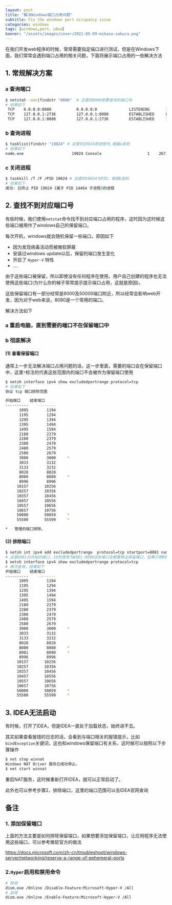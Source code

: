 ```yaml
---
layout: post
title: "解决Windows端口占用问题"
subtitle: Fix the windows port occupancy issue
categories: windows
tags: [windows,port，idea]
banner: "/assets/images/cover/2022-05-09-mikasa-sakura.png"
---
```


在我们开发web程序的时候，常常需要指定端口进行测试，但是在Windows下面，我们常常会遇到端口占用的相关问题，下面将展示端口占用的一些解决方法

<!--more-->

## 1. 常规解决方案

### a 查询端口

```bash
$ netstat -aon|findstr "8080"  # 这里的8080即要查询的端口号
# 结果如下
 TCP    0.0.0.0:8080           0.0.0.0:0              LISTENING       19024
 TCP    127.0.0.1:2736         127.0.0.1:8080         ESTABLISHED     8960
 TCP    127.0.0.1:8080         127.0.0.1:2736         ESTABLISHED     19024
```

### b 查询进程

```bash
$ tasklist|findstr "19024" # 这里的19024即进程号,根据a查到
# 结果如下
node.exe                     19024 Console                    1    267,456 K
```

### c 关闭进程

```bash
$ taskkill /T /F /PID 19024 # 这里的19024为PID，根据b查到
# 结果如下
成功: 已终止 PID 19024 (属于 PID 14464 子进程)的进程
```

## 2. 查找不到对应端口号

有些时候，我们使用`netstat`命令找不到对应端口占用的程序，这时因为这时候这些端口被用作了windows自己的保留端口。

每次开机，windows就会随机保留一些端口，原因如下

- 因为发现病毒活动而被微软屏蔽
- 安装过windows update以后，保留的端口发生变化
- 开启了 `Hyper-V` 特性
- ....

由于这些端口被保留，所以即使没有任何程序在使用，用户自己创建的程序也无法使用这些端口(为什么你的梯子常常提示提示端口占用，这就是原因)。

这些保留端口有一部分经常是8000及50000端口附近，所以经常会影响web开发，因为对于web来说，8080是一个常用的端口。

解决方法如下

### a 重启电脑，直到需要的端口不在保留端口中

### b 彻底解决

#### (1) 查看保留端口

通常上一步无法解决端口占用问题的话，这一步里面，需要的端口会在保留端口中，这里`*`标注的代表这些范围内的端口不会被作为保留端口使用

```bash
$ netsh interface ipv4 show excludedportrange protocol=tcp
# 结果如下
协议 tcp 端口排除范围

开始端口    结束端口
----------    --------
      1095        1194
      1195        1294
      1295        1394
      1395        1494
      1495        1594
      2180        2279
      2280        2379
      2380        2479
      2480        2579
      2580        2679
      3000        3000     *
      3033        3132
      3133        3232
      8028        8028
      8080        8080     *
      8996        8996
     10157       10256
     10257       10356
     10357       10456
     10457       10556
     10557       10656
     10657       10756
     50000       50059     *
     55500       55599     *

* - 管理的端口排除。
```

#### (2) 排除端口

```bash
$ netsh int ipv4 add excludedportrange  protocol=tcp startport=8081 numberofports=10
# 这里8081为开始的端口，10的意思为8081-8090这些端口全都要移出保留端口，如果只想8081不作为端口，那么10可以改成1
$ netsh interface ipv4 show excludedportrange protocol=tcp
# 再次查询，结果如下
开始端口    结束端口
----------    --------
      1095        1194
      1195        1294
      1295        1394
      1395        1494
      1495        1594
      2180        2279
      2280        2379
      2380        2479
      2480        2579
      2580        2679
      3000        3000     *
      3033        3132
      3133        3232
      8028        8028
      8080        8080     *
      8081        8090     *
      8996        8996
     10157       10256
     10257       10356
     10357       10456
     10457       10556
     10557       10656
     10657       10756
     50000       50059     *
     55500       55599     *
```

## 3. IDEA无法启动

有时候，打开了IDEA，但是IDEA一直处于加载状态，始终进不去。

其实如果查看报错的日志的话，会看到与端口相关的报错提示，比如`bindException`关键词，这也和windows保留端口有关系，这时候可以按照以下步骤操作

```bash
$ net stop winnat
Windows NAT Driver 服务已成功停止。
$ net start winnat
```

重启NAT服务，这时候重新打开IDEA，就可以正常启动了。

此外也可以参考步骤2，排除端口，这里的端口范围可以去IDEA官网查询



## 备注

### 1. 添加保留端口

上面的方法主要是如何排除保留端口，如果想要添加保留端口，让应用程序无法使用这些端口，可以参考微软官方的做法

https://docs.microsoft.com/zh-cn/troubleshoot/windows-server/networking/reserve-a-range-of-ephemeral-ports

### 2.`Hyper`启用和禁用命令

```bash
# 禁用
dism.exe /Online /Disable-Feature:Microsoft-Hyper-V /All
# 启用
dism.exe /Online /Enable-Feature:Microsoft-Hyper-V /All
```

